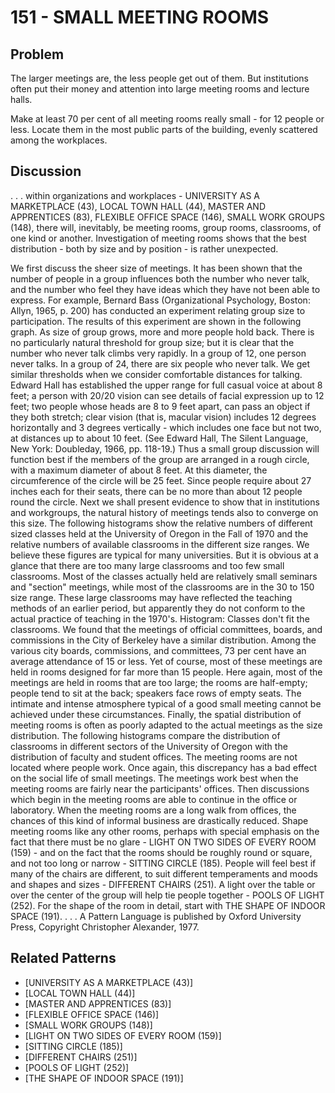 # 151 - SMALL MEETING ROOMS

## Problem

The larger meetings are, the less people get out of them. But institutions often put their money and attention into large meeting rooms and lecture halls.

Make at least 70 per cent of all meeting rooms really small - for 12 people or less. Locate them in the most public parts of the building, evenly scattered among the workplaces.

## Discussion

. . . within organizations and workplaces - UNIVERSITY AS A MARKETPLACE (43), LOCAL TOWN HALL (44), MASTER AND APPRENTICES (83), FLEXIBLE OFFICE SPACE (146), SMALL WORK GROUPS (148), there will, inevitably, be meeting rooms, group rooms, classrooms, of one kind or another. Investigation of meeting rooms shows that the best distribution - both by size and by position - is rather unexpected.

We first discuss the sheer size of meetings. It has been shown that the number of people in a group influences both the number who never talk, and the number who feel they have ideas which they have not been able to express. For example, Bernard Bass (Organizational Psychology, Boston: Allyn, 1965, p. 200) has conducted an experiment relating group size to participation. The results of this experiment are shown in the following graph. As size of group grows, more and more people hold back. There is no particularly natural threshold for group size; but it is clear that the number who never talk climbs very rapidly. In a group of 12, one person never talks. In a group of 24, there are six people who never talk. We get similar thresholds when we consider comfortable distances for talking. Edward Hall has established the upper range for full casual voice at about 8 feet; a person with 20/20 vision can see details of facial expression up to 12 feet; two people whose heads are 8 to 9 feet apart, can pass an object if they both stretch; clear vision (that is, macular vision) includes 12 degrees horizontally and 3 degrees vertically - which includes one face but not two, at distances up to about 10 feet. (See Edward Hall, The Silent Language, New York: Doubleday, 1966, pp. 118-19.) Thus a small group discussion will function best if the members of the group are arranged in a rough circle, with a maximum diameter of about 8 feet. At this diameter, the circumference of the circle will be 25 feet. Since people require about 27 inches each for their seats, there can be no more than about 12 people round the circle. Next we shall present evidence to show that in institutions and workgroups, the natural history of meetings tends also to converge on this size. The following histograms show the relative numbers of different sized classes held at the University of Oregon in the Fall of 1970 and the relative numbers of available classrooms in the different size ranges. We believe these figures are typical for many universities. But it is obvious at a glance that there are too many large classrooms and too few small classrooms. Most of the classes actually held are relatively small seminars and "section" meetings, while most of the classrooms are in the 30 to 150 size range. These large classrooms may have reflected the teaching methods of an earlier period, but apparently they do not conform to the actual practice of teaching in the 1970's. Histogram: Classes don't fit the classrooms. We found that the meetings of official committees, boards, and commissions in the City of Berkeley have a similar distribution. Among the various city boards, commissions, and committees, 73 per cent have an average attendance of 15 or less. Yet of course, most of these meetings are held in rooms designed for far more than 15 people. Here again, most of the meetings are held in rooms that are too large; the rooms are half-empty; people tend to sit at the back; speakers face rows of empty seats. The intimate and intense atmosphere typical of a good small meeting cannot be achieved under these circumstances. Finally, the spatial distribution of meeting rooms is often as poorly adapted to the actual meetings as the size distribution. The following histograms compare the distribution of classrooms in different sectors of the University of Oregon with the distribution of faculty and student offices. The meeting rooms are not located where people work. Once again, this discrepancy has a bad effect on the social life of small meetings. The meetings work best when the meeting rooms are fairly near the participants' offices. Then discussions which begin in the meeting rooms are able to continue in the office or laboratory. When the meeting rooms are a long walk from offices, the chances of this kind of informal business are drastically reduced. Shape meeting rooms like any other rooms, perhaps with special emphasis on the fact that there must be no glare - LIGHT ON TWO SIDES OF EVERY ROOM (159) - and on the fact that the rooms should be roughly round or square, and not too long or narrow - SITTING CIRCLE (185). People will feel best if many of the chairs are different, to suit different temperaments and moods and shapes and sizes - DIFFERENT CHAIRS (251). A light over the table or over the center of the group will help tie people together - POOLS OF LIGHT (252). For the shape of the room in detail, start with THE SHAPE OF INDOOR SPACE (191). . . . A Pattern Language is published by Oxford University Press, Copyright Christopher Alexander, 1977.

## Related Patterns

- [UNIVERSITY AS A MARKETPLACE (43)]
- [LOCAL TOWN HALL (44)]
- [MASTER AND APPRENTICES (83)]
- [FLEXIBLE OFFICE SPACE (146)]
- [SMALL WORK GROUPS (148)]
- [LIGHT ON TWO SIDES OF EVERY ROOM (159)]
- [SITTING CIRCLE (185)]
- [DIFFERENT CHAIRS (251)]
- [POOLS OF LIGHT (252)]
- [THE SHAPE OF INDOOR SPACE (191)]
